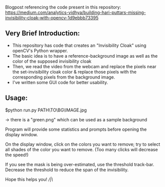 Blogpost referencing the code present in this repository: https://medium.com/analytics-vidhya/building-hari-puttars-missing-invisibility-cloak-with-opencv-1d9ebbb73395 

## Very Brief Introduction:

* This repository has code that creates an "Invisibility Cloak" using openCV's Python wrapper.
* The basic idea is to have a reference-background image as well as the color of the supposed invisibility cloak
* Then, we read the video from the webcam and replace the pixels near the set-invisibility cloak color & replace those pixels with the corresponding pixels from the background image.
* I've written some GUI code for better usability.

## Usage:

$python run.py PATH\TO\BG\IMAGE.jpg

-> there is a "green.png" which can be used as a sample background

Program will provide some statistics and prompts before opening the display window.

On the display window, click on the colors you want to remove; try to select all shades of the color you want to remove. (Too many clicks will decrease the speed!)

If you see the mask is being over-estimated, use the threshold track-bar. Decrease the threshold to reduce the span of the invisibility.


Hope this helps you!
_/|\\_ 
